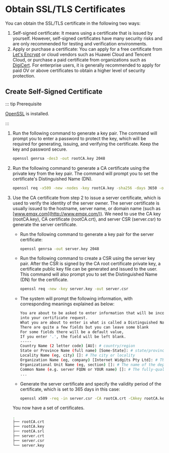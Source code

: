 # Obtain SSL/TLS Certificates

You can obtain the SSL/TLS certificate in the following two ways:

1. Self-signed certificate: It means using a certificate that is issued by yourself. However, self-signed certificates have many security risks and are only recommended for testing and verification environments.
2. Apply or purchase a certificate: You can apply for a free certificate from [Let's Encrypt](https://letsencrypt.org) or cloud vendors such as Huawei Cloud and Tencent Cloud, or purchase a paid certificate from organizations such as [DigiCert](https://www.digicert.com/). For enterprise users, it is generally recommended to apply for paid OV or above certificates to obtain a higher level of security protection.

## Create Self-Signed Certificate

::: tip Prerequisite

[OpenSSL](https://www.openssl.org/) is installed.

:::

1. Run the following command to generate a key pair. The command will prompt you to enter a password to protect the key, which will be required for generating, issuing, and verifying the certificate. Keep the key and password secure.

   ```bash
   openssl genrsa -des3 -out rootCA.key 2048
   ```

2. Run the following command to generate a CA certificate using the private key from the key pair. The command will prompt you to set the certificate's Distinguished Name (DN).

   ```bash
   openssl req -x509 -new -nodes -key rootCA.key -sha256 -days 3650 -out rootCA.crt
   ```

3. Use the CA certificate from step 2 to issue a server certificate, which is used to verify the identity of the server owner. The server certificate is usually issued to the hostname, server name, or domain name (such as [www.emqx.com](http://www.emqx.com/)). We need to use the CA key (rootCA.key), CA certificate (rootCA.crt), and server CSR (server.csr) to generate the server certificate.

   - Run the following command to generate a key pair for the server certificate:

     ```bash
     openssl genrsa -out server.key 2048
     ```

   - Run the following command to create a CSR using the server key pair. After the CSR is signed by the CA root certificate private key, a certificate public key file can be generated and issued to the user. This command will also prompt you to set the Distinguished Name (DN) for the certificate.

     ```bash
     openssl req -new -key server.key -out server.csr
     ```

   - The system will prompt the following information, with corresponding meanings explained as below:

     ```bash
     You are about to be asked to enter information that will be incorporated
     into your certificate request.
     What you are about to enter is what is called a Distinguished Name or a DN.
     There are quite a few fields but you can leave some blank
     For some fields there will be a default value,
     If you enter '.', the field will be left blank.
     -----
     Country Name (2 letter code) [AU]: # country/region
     State or Province Name (full name) [Some-State]: # state/province
     Locality Name (eg, city) []: # The city or locality
     Organization Name (eg, company) [Internet Widgits Pty Ltd]: # The full name of the organization (or company name), e.g. EMQ
     Organizational Unit Name (eg, section) []: # The name of the department or division within the organization，e.g. EMQX
     Common Name (e.g. server FQDN or YOUR name) []: # The fully-qualified domain name (FQDN) of the server that will use the certificate, e.g. mqtt.emqx.com
     ...
     ```

   - Generate the server certificate and specify the validity period of the certificate, which is set to 365 days in this case:

     ```bash
     openssl x509 -req -in server.csr -CA rootCA.crt -CAkey rootCA.key -CAcreateserial -out server.crt -days 365
     ```

   You now have a set of certificates.

   ```bash
   .
   ├── rootCA.crt
   ├── rootCA.key
   ├── rootCA.srl
   ├── server.crt
   ├── server.csr
   └── server.key
   ```

   